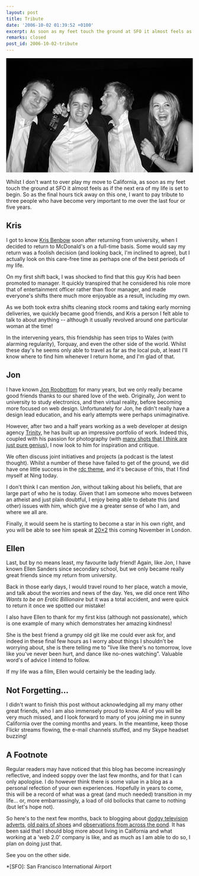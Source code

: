 ```yaml
---
layout: post
title: Tribute
date: '2006-10-02 01:39:52 +0100'
excerpt: As soon as my feet touch the ground at SFO it almost feels as if the next era of my life is set to begin. So as the final hours tick away on this one, I want to pay tribute to three people who have become very important to me over the last four or five years.
remarks: closed
post_id: 2006-10-02-tribute
---
```

![Kris, Me, Jon and Ellen](/assets/images/2006/10/tribute.jpg)

Whilst I don't want to over play my move to California, as soon as my feet touch the ground at SFO it almost feels as if the next era of my life is set to begin. So as the final hours tick away on this one, I want to pay tribute to three people who have become very important to me over the last four or five years.

## Kris
I got to know [Kris Benbow][1] soon after returning from university, when I decided to return to McDonald's on a full-time basis. Some would say my return was a foolish decision (and looking back, I'm inclined to agree), but I actually look on this care-free time as perhaps one of the best periods of my life.

On my first shift back, I was shocked to find that this guy Kris had been promoted to manager. It quickly transpired that he considered his role more that of entertainment officer rather than floor manager, and made everyone's shifts there much more enjoyable as a result, including my own.

As we both took extra shifts cleaning stock rooms and taking early morning deliveries, we quickly became good friends, and Kris a person I felt able to talk to about anything -- although it usually revolved around one particular woman at the time!

In the intervening years, this friendship has seen trips to Wales (with alarming regularity), Torquay, and even the other side of the world. Whilst these day's he seems only able to travel as far as the local pub, at least I'll know where to find him whenever I return home, and I'm glad of that.

## Jon
I have known [Jon Roobottom][2] for many years, but we only really became good friends thanks to our shared love of the web. Originally, Jon went to university to study electronics, and then virtual reality, before becoming more focused on web design. Unfortunately for Jon, he didn't really have a design lead education, and his early attempts were perhaps unimaginative.

However, after two and a half years working as a web developer at design agency [Trinity][3], he has built up an impressive portfolio of work. Indeed this, coupled with his passion for photography (with [many shots that I think are just pure genius][4]), I now look to him for inspiration and critique.

We often discuss joint initiatives and projects (a podcast is the latest thought). Whilst a number of these have failed to get of the ground, we did have one little success in the [rdc theme][5], and it's because of this, that I find myself at Ning today.

I don't think I can mention Jon, without talking about his beliefs, that are large part of who he is today. Given that I am someone who moves between an atheist and just plain doubtful, I enjoy being able to debate this (and other) issues with him, which give me a greater sense of who I am, and where we all are.

Finally, it would seem he is starting to become a star in his own right, and you will be able to see him speak at [20×2][6] this coming November in London.

## Ellen
Last, but by no means least, my favourite lady friend! Again, like Jon, I have known Ellen Sanders since secondary school, but we only became really great friends since my return from university.

Back in those early days, I would travel round to her place, watch a movie, and talk about the worries and news of the day. Yes, we did once rent <cite>Who Wants to be an Erotic Billionaire</cite> but it was a total accident, and were quick to return it once we spotted our mistake!

I also have Ellen to thank for my first kiss (although not passionate), which is one example of many which demonstrates her amazing kindness!

She is the best friend a grumpy old git like me could ever ask for, and indeed in these final few hours as I worry about things I shouldn't be worrying about, she is there telling me to "live like there's no tomorrow, love like you've never been hurt, and dance like no-ones watching". Valuable word's of advice I intend to follow.

If my life was a film, Ellen would certainly be the leading lady.

## Not Forgetting...
I didn't want to finish this post without acknowledging all my many other great friends, who I am also immensely proud to know. All of you will be very much missed, and I look forward to many of you joining me in sunny California over the coming months and years. In the meantime, keep those Flickr streams flowing, the e-mail channels stuffed, and my Skype headset buzzing!

## A Footnote
Regular readers may have noticed that this blog has become increasingly reflective, and indeed soppy over the last few months, and for that I can only apologise. I do however think there is some value in a blog as a personal refection of your own experiences. Hopefully in years to come, this will be a record of what was a great (and much needed) transition in my life... or, more embarrassingly, a load of old bollocks that came to nothing (but let's hope not).

So here's to the next few months, back to blogging about [dodgy television adverts][8], [old pairs of shoes][9] and [observations from across the pond][10]. It has been said that I should blog more about living in California and what working at a 'web 2.0' company is like, and as much as I am able to do so, I plan on doing just that.

See you on the other side.

[1]: http://www.myspace.com/krisbenbow
[2]: http://www.roobottom.com/
[3]: http://www.trinitydesign.co.uk/
[4]: http://flickr.com/photos/roobottom
[5]: http://www.roobottom.com/wp_theme/
[6]: http://www.20x2.org
[8]: /2006/03/unbelievable/
[9]: /2006/03/these_old_shoes/
[10]: /2006/02/from_across_the_pond/

*[SFO]: San Francisco International Airport